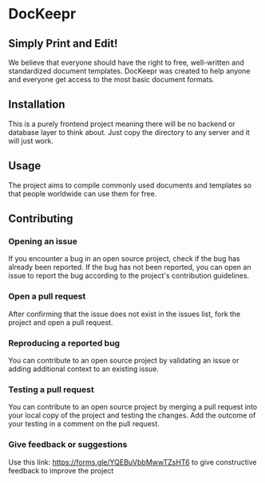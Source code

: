 # DocKeepr

## Simply Print and Edit!

We believe that everyone should have the right to free, well-written and standardized document templates. DocKeepr was created to help anyone and everyone get access to the most basic document formats.

## Installation

This is a purely frontend project meaning there will be no backend or database layer to think about. Just copy the directory to any server and it will just work.

## Usage

The project aims to compile commonly used documents and templates so that people worldwide can use them for free.

## Contributing

### Opening an issue
If you encounter a bug in an open source project, check if the bug has already been reported. If the bug has not been reported, you can open an issue to report the bug according to the project's contribution guidelines.

### Open a pull request
After confirming that the issue does not exist in the issues list, fork the project and open a pull request.

### Reproducing a reported bug
You can contribute to an open source project by validating an issue or adding additional context to an existing issue.

### Testing a pull request
You can contribute to an open source project by merging a pull request into your local copy of the project and testing the changes. Add the outcome of your testing in a comment on the pull request.

### Give feedback or suggestions
Use this link: https://forms.gle/YQEBuVbbMwwTZsHT6 to give constructive feedback to improve the project
